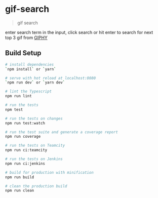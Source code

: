 # gif-search

> gif search

enter search term in the input, click search or hit enter to search for next top 3 gif from [GIPHY](https://developers.giphy.com/)

## Build Setup

``` bash
# install dependencies
`npm install` or `yarn`

# serve with hot reload at localhost:8080
`npm run dev` or `yarn dev`

# lint the Typescript
npm run lint

# run the tests
npm test

# run the tests on changes
npm run test:watch

# run the test suite and generate a coverage report
npm run coverage

# run the tests on Teamcity
npm run ci:teamcity

# run the tests on Jenkins
npm run ci:jenkins

# build for production with minification
npm run build

# clean the production build
npm run clean
```
